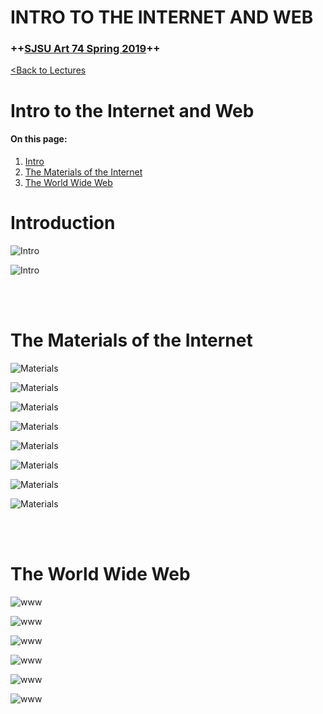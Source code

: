 # **INTRO TO THE INTERNET AND WEB**

### **++[SJSU Art 74 Spring 2019](https://carriehott.github.io/sjsu-art107/)++**

[<Back to Lectures](https://carriehott.github.io/sjsu-art107/lectures)

# Intro to the Internet and Web

#### On this page:

1. [Intro](#introduction)
2. [The Materials of the Internet](#the-materials-of-the-internet)
3. [The World Wide Web](#the-world-wide-web)



# Introduction
![Intro](assets/Art75_HTMLCSSIntro.001.jpeg)

![Intro](assets/Art75_HTMLCSSIntro.003.jpeg)

<br>
 <br>

# The Materials of the Internet

![Materials](assets/Art75_HTMLCSSIntro.004.jpeg)

![Materials](assets/Art75_HTMLCSSIntro.005.jpeg)

![Materials](assets/Art75_HTMLCSSIntro.006.jpeg)

![Materials](assets/Art75_HTMLCSSIntro.007.jpeg)

![Materials](assets/Art75_HTMLCSSIntro.008.jpeg)

![Materials](assets/Art75_HTMLCSSIntro.009.jpeg)

![Materials](assets/Art75_HTMLCSSIntro.010.jpeg)

![Materials](assets/Art75_HTMLCSSIntro.011.jpeg)

<br>
<br>

# The World Wide Web

![www](assets/Art75_HTMLCSSIntro.012.jpeg)

![www](assets/Art75_HTMLCSSIntro.013.jpeg)

![www](assets/Art75_HTMLCSSIntro.014.jpeg)

![www](assets/Art75_HTMLCSSIntro.015.jpeg)

![www](assets/Art75_HTMLCSSIntro.016.jpeg)

![www](assets/Art75_HTMLCSSIntro.017.jpeg)

<br>
<br>
